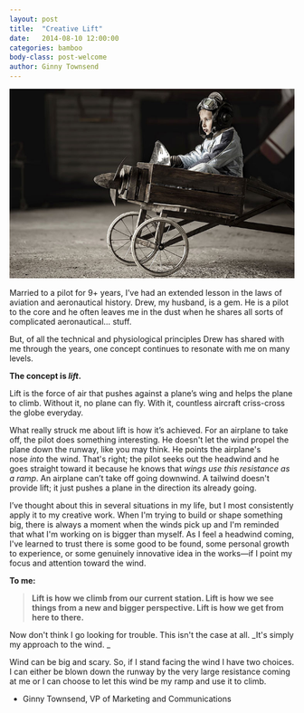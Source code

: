 ```yaml
---
layout: post
title:  "Creative Lift"
date:   2014-08-10 12:00:00
categories: bamboo
body-class: post-welcome
author: Ginny Townsend
---
```


![Creative Lift](/images/posts/creative-lift.jpg)

Married to a pilot for 9+ years, I’ve had an extended lesson in the laws of aviation and aeronautical history. Drew, my husband, is a gem. He is a pilot to the core and he often leaves me in the dust when he shares all sorts of complicated aeronautical… stuff.

But, of all the technical and physiological principles Drew has shared with me through the years, one concept continues to resonate with me on many levels.

**The concept is _lift_.**

Lift is the force of air that pushes against a plane’s wing and helps the plane to climb. Without it, no plane can fly. With it, countless aircraft criss-cross the globe everyday.

What really struck me about lift is how it’s achieved. For an airplane to take off, the pilot does something interesting. He doesn't let the wind propel the plane down the runway, like you may think. He points the airplane's nose _into_ the wind. That's right; the pilot seeks out the headwind and he goes straight toward it because he knows that _wings use this resistance as a ramp_. An airplane can’t take off going downwind. A tailwind doesn't provide lift; it just pushes a plane in the direction its already going.

I’ve thought about this in several situations in my life, but I most consistently apply it to my creative work. When I'm trying to build or shape something big, there is always a moment when the winds pick up and I'm reminded that what I'm working on is bigger than myself. As I feel a headwind coming, I've learned to trust there is some good to be found, some personal growth to experience, or some genuinely innovative idea in the works—if I point my focus and attention toward the wind.

**To me:**

> **Lift is how we climb from our current station. Lift is how we see things from a new and bigger perspective. Lift is how we get from here to there.**

Now don't think I go looking for trouble. This isn't the case at all. _It's simply my approach to the wind. _

Wind can be big and scary. So, if I stand facing the wind I have two choices. I can either be blown down the runway by the very large resistance coming at me or I can choose to let this wind be my ramp and use it to climb.

- Ginny Townsend, VP of Marketing and Communications